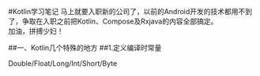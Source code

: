 #Kotlin学习笔记
   马上就要入职新的公司了，以前的Android开发的技术都用不到了，争取在入职之前把Kotlin、Compose及Rxjava的内容全部搞定。  
加油，拼搏少妇！  

##一、Kotlin几个特殊的地方
##1.定义编译时常量

Double/Float/Long/Int/Short/Byte